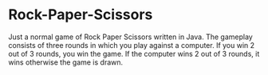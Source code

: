 # Rock-Paper-Scissors
Just a normal game of Rock Paper Scissors written in Java.
The gameplay consists of three rounds in which you play against a computer. 
If you win 2 out of 3 rounds, you win the game.
If the computer wins 2 out of 3 rounds, it wins otherwise the game is drawn.
